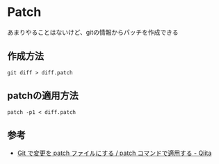 # Patch

あまりやることはないけど、gitの情報からパッチを作成できる

## 作成方法
```
git diff > diff.patch
```

## patchの適用方法

```
patch -p1 < diff.patch
```

## 参考

- [Git で変更を patch ファイルにする / patch コマンドで適用する \- Qiita](https://qiita.com/sea_mountain/items/7d9c812e68a26bd1a292)